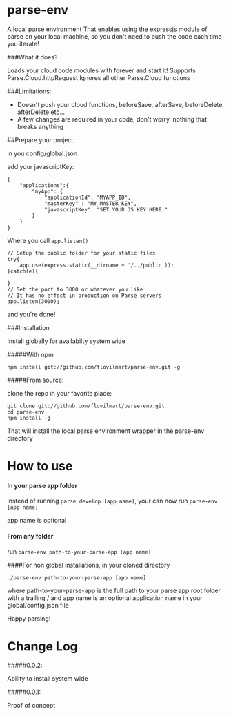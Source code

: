 parse-env
=========

A local parse environment 
That enables using the expressjs module of parse on your local machine, so you don't need to push the code each time you iterate!

###What it does?

Loads your cloud code modules with forever and start it!
Supports Parse.Cloud.httpRequest
Ignores all other Parse.Cloud functions

###Limitations:
- Doesn't push your cloud functions, beforeSave, afterSave, beforeDelete, afterDelete etc...
- A few changes are required in your code, don't worry, nothing that breaks anything


##Prepare your project:

in you config/global.json

add your javascriptKey:

	{
		"applications":{
			"myApp": {
				"applicationId": "MYAPP_ID",
				"masterKey" : "MY_MASTER_KEY",
				"javascriptKey": "SET YOUR JS KEY HERE!"
			}
		} 
	}

Where you call `app.listen()`

	// Setup the public folder for your static files
	try{
		app.use(express.static(__dirname + '/../public'));
	}catch(e){
	
	}
	// Set the port to 3000 or whatever you like
	// It has no effect in production on Parse servers
	app.listen(3000);


and you're done!

###Installation

Install globally for availabilty system wide

#####With npm
	
	npm install git://github.com/flovilmart/parse-env.git -g
	

#####From source:

clone the repo in your favorite place:

	git clone git://github.com/flovilmart/parse-env.git
	cd parse-env
	npm install -g
	
That will install the local parse environment wrapper in the parse-env directory

How to use
======

#### In your parse app folder

instead of running `parse develop [app name]`, your can now run `parse-env [app name]`

app name is optional

#### From any folder

run `parse-env path-to-your-parse-app [app name]`


####For non global installations, in your cloned directory

`./parse-env path-to-your-parse-app [app name]`

where path-to-your-parse-app is the full path to your parse app root folder with
a trailing / and app name is an optional application name in your global/config.json file

Happy parsing!


Change Log
=========

#####0.0.2:

Ability to install system wide

#####0.0.1:

Proof of concept

